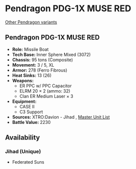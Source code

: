 # Pendragon PDG-1X MUSE RED 

[Other Pendragon variants](../pendragon.md) 

## Pendragon PDG-1X MUSE RED 

- **Role:** Missile Boat 
- **Tech Base:** Inner Sphere Mixed (3072) 
- **Chassis:** 95 tons (Composite) 
- **Movement:** 3 / 5, XL 
- **Armor:** 278 (Ferro Fibrous) 
- **Heat Sinks:** 13 (26) 
- **Weapons:** 
  - ER PPC w/ PPC Capacitor 
  - ELRM 20 × 2 (ammo: 32) 
  - Clan ER Medium Laser × 3 
- **Equipment:** 
  - CASE II 
  - C3 Support 
- **Sources:** XTRO:Davion - Jihad , [Master Unit List](http://masterunitlist.info/Unit/Details/2464) 
- **Battle Value:** 2230 

## Availability 

### Jihad (Unique) 

- Federated Suns 

